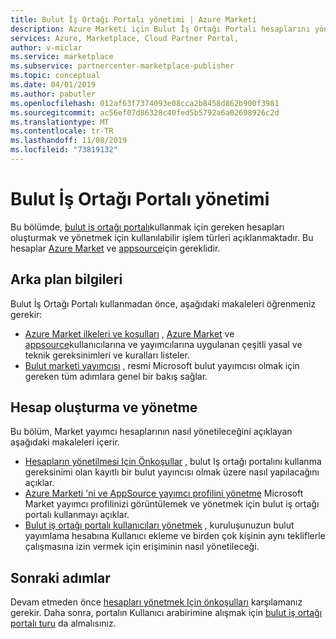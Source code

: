 ```yaml
---
title: Bulut İş Ortağı Portalı yönetimi | Azure Marketi
description: Azure Marketi için Bulut İş Ortağı Portalı hesaplarını yönetmek için kullanılabilir işlem türlerini açıklar.
services: Azure, Marketplace, Cloud Partner Portal,
author: v-miclar
ms.service: marketplace
ms.subservice: partnercenter-marketplace-publisher
ms.topic: conceptual
ms.date: 04/01/2019
ms.author: pabutler
ms.openlocfilehash: 012af63f7374093e08cca2b8458d862b900f3981
ms.sourcegitcommit: ac56ef07d86328c40fed5b5792a6a02698926c2d
ms.translationtype: MT
ms.contentlocale: tr-TR
ms.lasthandoff: 11/08/2019
ms.locfileid: "73819132"
---
```

# <a name="cloud-partner-portal-management"></a>Bulut İş Ortağı Portalı yönetimi

Bu bölümde, [bulut iş ortağı portalı](https://cloudpartner.azure.com)kullanmak için gereken hesapları oluşturmak ve yönetmek için kullanılabilir işlem türleri açıklanmaktadır.  Bu hesaplar [Azure Market](https://azuremarketplace.microsoft.com) ve [appsource](https://appsource.microsoft.com)için gereklidir.  


## <a name="background-information"></a>Arka plan bilgileri

Bulut İş Ortağı Portalı kullanmadan önce, aşağıdaki makaleleri öğrenmeniz gerekir:

- [Azure Market ilkeleri ve koşulları](../../policies-terms.md) , [Azure Market](https://azuremarketplace.microsoft.com) ve [appsource](https://appsource.microsoft.com)kullanıcılarına ve yayımcılarına uygulanan çeşitli yasal ve teknik gereksinimleri ve kuralları listeler.
- [Bulut marketi yayımcısı](https://docs.microsoft.com/azure/marketplace/become-publisher) , resmi Microsoft bulut yayımcısı olmak için gereken tüm adımlara genel bir bakış sağlar.


## <a name="account-creation-and-management"></a>Hesap oluşturma ve yönetme

Bu bölüm, Market yayımcı hesaplarının nasıl yönetileceğini açıklayan aşağıdaki makaleleri içerir.

- [Hesapların yönetilmesi Için Önkoşullar](./cpp-manage-prerequisites.md) , bulut Iş ortağı portalını kullanma gereksinimi olan kayıtlı bir bulut yayıncısı olmak üzere nasıl yapılacağını açıklar.
- [Azure Marketi 'ni ve AppSource yayımcı profilini yönetme](./cpp-manage-publisher-profile.md) Microsoft Market yayımcı profilinizi görüntülemek ve yönetmek için bulut iş ortağı portalı kullanmayı açıklar. 
- [Bulut iş ortağı portalı kullanıcıları yönetmek](./cpp-manage-users.md) , kuruluşunuzun bulut yayımlama hesabına Kullanıcı ekleme ve birden çok kişinin aynı tekliflerle çalışmasına izin vermek için erişiminin nasıl yönetileceği.


## <a name="next-steps"></a>Sonraki adımlar

Devam etmeden önce [hesapları yönetmek Için önkoşulları](./cpp-manage-prerequisites.md) karşılamanız gerekir.  Daha sonra, portalın Kullanıcı arabirimine alışmak için [bulut iş ortağı portalı turu](../portal-tour/cpp-portal-tour.md) da almalısınız.
